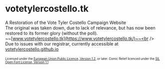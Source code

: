 # votetylercostello.tk
A Restoration of the Vote Tyler Costello Campaign Website<br />
The original was taken down, due to lack of relevance, but has now been restored to its former glory (without the poll).<br />
~~[www.votetylercostello.tk](https://www.votetylercostello.tk/)~~<br />
Due to issues with our registrar, currently accessible at [votetylercostello.github.io](https://votetylercostello.github.io)<br /><br />
<sub><sup>Licensed under the [European Union Public Licence, Version 1.2](/LICENCE.txt), or later.
Comic Relief licenced under the [SIL Open Font License, Version 1.1](/fonts/LICENCE.txt)</sup></sub>
